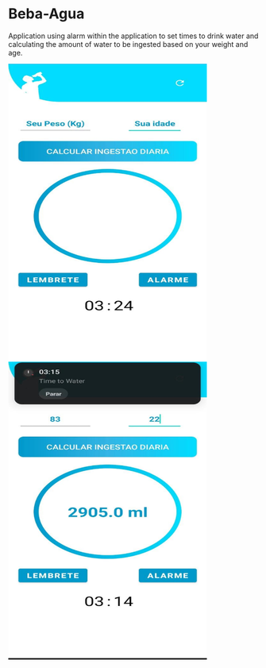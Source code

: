# Beba-Agua
Application using alarm within the application to set times to drink water and calculating the amount of water to be ingested based on your weight and age.

<img align="left" width="400" height="600" src="https://github.com/AlanAndCode/Beba-Agua/blob/main/app/src/main/res/drawable/extoplay.jpg">
<img align="center" width="400" height="600" src="https://github.com/AlanAndCode/Beba-Agua/blob/main/app/src/main/res/drawable/explay.jpg">

